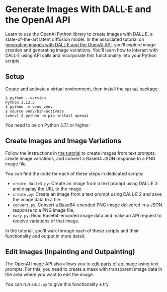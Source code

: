 # Generate Images With DALL·E and the OpenAI API

Learn to use the OpenAI Python library to create images with DALL·E, a state-of-the-art latent diffusion model. In the associated tutorial on [generating images with DALL·E and the OpenAI API](https://realpython.com/generate-images-with-dalle-openai-api/), you'll explore image creation and generating image variations. You'll learn how to interact with DALL·E using API calls and incorporate this functionality into your Python scripts.

## Setup

Create and activate a virtual environment, then install the `openai` package:

```console
$ python --version
Python 3.12.5
$ python -m venv venv
$ source venv/bin/activate
(venv) $ python -m pip install openai
```

You need to be on Python 3.7.1 or higher.

## Create Images and Image Variations

Follow the instructions in [the tutorial](https://realpython.com/generate-images-with-dalle-openai-api/) to create images from text prompts, create image variations, and convert a Base64 JSON response to a PNG image file.

You can find the code for each of these steps in dedicated scripts:

- `create_dalle3.py`: Create an image from a text prompt using DALL·E 3 and display the URL to the image.
- `create.py`: Create an image from a text prompt using DALL·E 2 and save the image data to a file.
- `convert.py`: Convert a Base64-encoded PNG image delivered in a JSON response to a PNG image file.
- `vary.py`: Read Base64-encoded image data and make an API request to receive variations of that image.

In the tutorial, you'll walk through each of these scripts and their functionality and output in more detail.

## Edit Images (Inpainting and Outpainting)

The OpenAI Image API also allows you to [edit parts of an image](https://platform.openai.com/docs/guides/images/edits-dall-e-2-only) using text prompts. For this, you need to create a mask with transparent image data in the area where you want to edit the image.

You can run `edit.py` to give this functionality a try.
